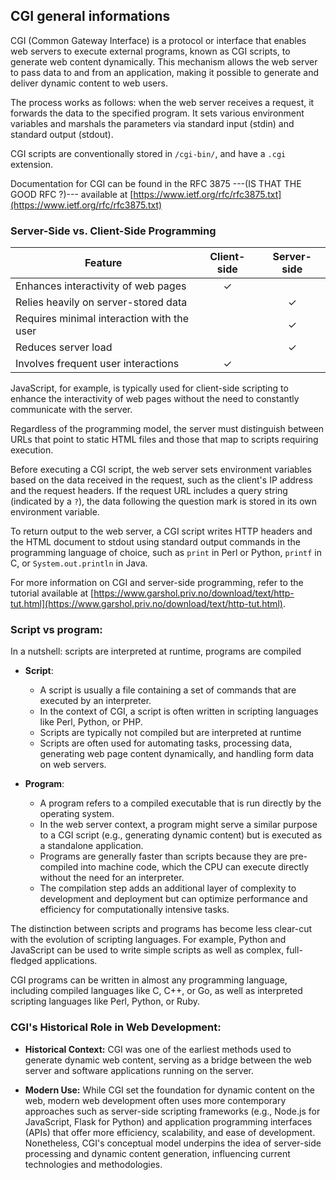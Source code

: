 ## CGI general informations

CGI (Common Gateway Interface) is a protocol or interface that enables web servers to execute external programs, known as CGI scripts, to generate web content dynamically. This mechanism allows the web server to pass data to and from an application, making it possible to generate and deliver dynamic content to web users.

The process works as follows: when the web server receives a request, it forwards the data to the specified program. It sets various environment variables and marshals the parameters via standard input (stdin) and standard output (stdout).

CGI scripts are conventionally stored in `/cgi-bin/`, and have a `.cgi` extension. 

Documentation for CGI can be found in the RFC 3875 ---(IS THAT THE GOOD RFC ?)--- available at [https://www.ietf.org/rfc/rfc3875.txt](https://www.ietf.org/rfc/rfc3875.txt)


### Server-Side vs. Client-Side Programming

| Feature                                   | Client-side | Server-side |
|-------------------------------------------|:-----------:|:-----------:|
| Enhances interactivity of web pages       |      ✓      |             |
| Relies heavily on server-stored data      |             |      ✓      |
| Requires minimal interaction with the user|             |      ✓      |
| Reduces server load                       |             |      ✓      |
| Involves frequent user interactions       |      ✓      |             |


JavaScript, for example, is typically used for client-side scripting to enhance the interactivity of web pages without the need to constantly communicate with the server.


Regardless of the programming model, the server must distinguish between URLs that point to static HTML files and those that map to scripts requiring execution. 

Before executing a CGI script, the web server sets environment variables based on the data received in the request, such as the client's IP address and the request headers. If the request URL includes a query string (indicated by a `?`), the data following the question mark is stored in its own environment variable.

To return output to the web server, a CGI script writes HTTP headers and the HTML document to stdout using standard output commands in the programming language of choice, such as `print` in Perl or Python, `printf` in C, or `System.out.println` in Java.

For more information on CGI and server-side programming, refer to the tutorial available at [https://www.garshol.priv.no/download/text/http-tut.html](https://www.garshol.priv.no/download/text/http-tut.html).


### Script vs program:

In a nutshell: scripts are interpreted at runtime, programs are compiled

- **Script**:
  - A script is usually a file containing a set of commands that are executed by an interpreter. 
  - In the context of CGI, a script is often written in scripting languages like Perl, Python, or PHP. 
  - Scripts are typically not compiled but are interpreted at runtime
  - Scripts are often used for automating tasks, processing data, generating web page content dynamically, and handling form data on web servers.
  
- **Program**:
  - A program refers to a compiled executable that is run directly by the operating system. 
  - In the web server context, a program might serve a similar purpose to a CGI script (e.g., generating dynamic content) but is executed as a standalone application.
  - Programs are generally faster than scripts because they are pre-compiled into machine code, which the CPU can execute directly without the need for an interpreter.
  - The compilation step adds an additional layer of complexity to development and deployment but can optimize performance and efficiency for computationally intensive tasks.

The distinction between scripts and programs has become less clear-cut with the evolution of scripting languages. For example, Python and JavaScript can be used to write simple scripts as well as complex, full-fledged applications.

CGI programs can be written in almost any programming language, including compiled languages like C, C++, or Go, as well as interpreted scripting languages like Perl, Python, or Ruby. 


### CGI's Historical Role in Web Development:

- **Historical Context:** CGI was one of the earliest methods used to generate dynamic web content, serving as a bridge between the web server and software applications running on the server.

- **Modern Use:** While CGI set the foundation for dynamic content on the web, modern web development often uses more contemporary approaches such as server-side scripting frameworks (e.g., Node.js for JavaScript, Flask for Python) and application programming interfaces (APIs) that offer more efficiency, scalability, and ease of development. Nonetheless, CGI's conceptual model underpins the idea of server-side processing and dynamic content generation, influencing current technologies and methodologies.
